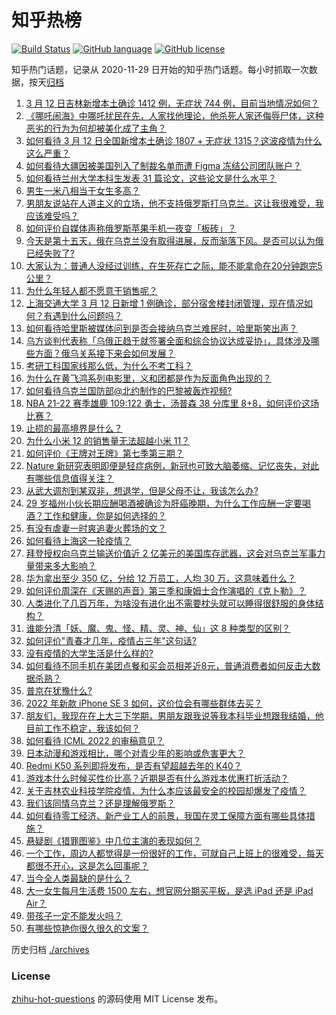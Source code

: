 # 知乎热榜
[![Build Status](https://github.com/ToWeLong/zhihu-hot-questions/workflows/CI/badge.svg)](https://github.com/ToWeLong/zhihu-hot-questions/actions)
[![GitHub language](https://img.shields.io/badge/language-golang-orange.svg)](https://golang.org/)
[![GitHub license](https://img.shields.io/github/license/ToWeLong/zhihu-hot-questions)](https://github.com/ToWeLong/zhihu-hot-questions/blob/main/LICENSE)

知乎热门话题，记录从 2020-11-29 日开始的知乎热门话题。每小时抓取一次数据，按天[归档](./archives)

<!-- BEGIN -->

1. [3 月 12 日吉林新增本土确诊 1412 例，无症状 744 例，目前当地情况如何？](https://www.zhihu.com/question/521632067)
1. [《哪吒闹海》中哪吒扰民在先，人家找他理论，他杀死人家还侮辱尸体，这种恶劣的行为为何却被美化成了主角？](https://www.zhihu.com/question/290475507)
1. [如何看待 3 月 12 日全国新增本土确诊 1807 + 无症状 1315？这波疫情为什么这么严重？](https://www.zhihu.com/question/521640139)
1. [如何看待大疆因被美国列入了制裁名单而遭 Figma 冻结公司团队账户？](https://www.zhihu.com/question/521542832)
1. [如何看待兰州大学本科生发表 31 篇论文，这些论文是什么水平？](https://www.zhihu.com/question/521254057)
1. [男生一米八相当于女生多高？](https://www.zhihu.com/question/375326985)
1. [男朋友说站在人道主义的立场，他不支持俄罗斯打乌克兰。这让我很难受，我应该难受吗？](https://www.zhihu.com/question/521589811)
1. [如何评价自媒体声称俄罗斯苹果手机一夜变「板砖」？](https://www.zhihu.com/question/519796418)
1. [今天是第十五天，俄在乌克兰没有取得进展，反而渐落下风。是否可以认为俄已经失败了?](https://www.zhihu.com/question/521112963)
1. [大家认为：普通人没经过训练，在生死存亡之际，能不能拿命在20分钟跑完5公里？](https://www.zhihu.com/question/421947026)
1. [为什么年轻人都不愿意干销售呢？](https://www.zhihu.com/question/447882442)
1. [上海交通大学 3 月 12 日新增 1 例确诊，部分宿舍楼封闭管理，现在情况如何？有遇到什么问题吗？](https://www.zhihu.com/question/521520454)
1. [如何看待哈里斯被媒体问到是否会接纳乌克兰难民时，哈里斯笑出声？](https://www.zhihu.com/question/521340342)
1. [乌方谈判代表称「乌俄正趋于就签署全面和综合协议达成妥协」，具体涉及哪些方面？俄乌关系接下来会如何发展？](https://www.zhihu.com/question/521648982)
1. [考研工科国家线那么低，为什么不考工科？](https://www.zhihu.com/question/521465205)
1. [为什么在黄飞鸿系列电影里，义和团都是作为反面角色出现的？](https://www.zhihu.com/question/427063247)
1. [如何看待乌克兰国防部@北约制作的巴黎被轰炸视频?](https://www.zhihu.com/question/521572585)
1. [NBA 21-22 赛季雄鹿 109:122 勇士，汤普森 38 分库里 8+8，如何评价这场比赛？](https://www.zhihu.com/question/521632979)
1. [止损的最高境界是什么？](https://www.zhihu.com/question/437233633)
1. [为什么小米 12 的销售量无法超越小米 11？](https://www.zhihu.com/question/515711224)
1. [如何评价《王牌对王牌》第七季第三期？](https://www.zhihu.com/question/521181401)
1. [Nature 新研究表明即便是轻症病例，新冠也可致大脑萎缩、记忆丧失，对此有哪些信息值得关注？](https://www.zhihu.com/question/520776054)
1. [从武大调剂到某双非，想退学，但是父母不让，我该怎么办?](https://www.zhihu.com/question/485953513)
1. [29 岁福州小伙长期应酬喝酒被确诊为肝癌晚期，为什么工作应酬一定要喝酒？工作和健康，你是如何选择的？](https://www.zhihu.com/question/521287706)
1. [有没有虐妻一时爽追妻火葬场的文？](https://www.zhihu.com/question/511533899)
1. [如何看待上海这一轮疫情？](https://www.zhihu.com/question/521196422)
1. [拜登授权向乌克兰输送价值近 2 亿美元的美国库存武器，这会对乌克兰军事力量带来多大影响？](https://www.zhihu.com/question/521638410)
1. [华为拿出至少 350 亿，分给 12 万员工，人均 30 万，这意味着什么？](https://www.zhihu.com/question/515056380)
1. [如何评价周深在《天赐的声音》第三季和康姆士合作演唱的《克卜勒》？](https://www.zhihu.com/question/520309996)
1. [人类进化了几百万年，为啥没有进化出不需要枕头就可以睡得很舒服的身体结构？](https://www.zhihu.com/question/520553959)
1. [谁能分清「妖、魔、鬼、怪、精、灵、神、仙」这 8 种类型的区别？](https://www.zhihu.com/question/419954742)
1. [如何评价"青春才几年，疫情占三年"这句话?](https://www.zhihu.com/question/521422260)
1. [没有疫情的大学生活是什么样的?](https://www.zhihu.com/question/513346696)
1. [如何看待不同手机在美团点餐和买会员相差近8元，普通消费者如何反击大数据杀熟？](https://www.zhihu.com/question/521538559)
1. [普京在犹豫什么?](https://www.zhihu.com/question/521494397)
1. [2022 年新款 iPhone SE 3 如何，这价位会有哪些群体去买？](https://www.zhihu.com/question/520863943)
1. [朋友们，我现在在上大三下学期，男朋友跟我说等我本科毕业想跟我结婚，他目前工作不稳定，我该如何？](https://www.zhihu.com/question/521591210)
1. [如何看待 ICML 2022 的审稿意见？](https://www.zhihu.com/question/519617946)
1. [日本动漫和游戏相比，哪个对青少年的影响或危害更大？](https://www.zhihu.com/question/521541378)
1. [Redmi K50 系列即将发布，是否有望超越去年的 K40？](https://www.zhihu.com/question/521085255)
1. [游戏本什么时候买性价比高？近期是否有什么游戏本优惠打折活动？](https://www.zhihu.com/question/520940531)
1. [关于吉林农业科技学院疫情，为什么本应该最安全的校园却爆发了疫情？](https://www.zhihu.com/question/521176577)
1. [我们该同情乌克兰？还是理解俄罗斯？](https://www.zhihu.com/question/518650670)
1. [如何看待零工经济、新产业工人的前景，我国在灵工保障方面有哪些具体措施？](https://www.zhihu.com/question/521093613)
1. [悬疑剧《猎罪图鉴》中几位主演的表现如何？](https://www.zhihu.com/question/520258398)
1. [一个工作，周边人都觉得是一份很好的工作，可就自己上班上的很难受，每天都很不开心，这是怎么回事呢？](https://www.zhihu.com/question/520320774)
1. [当今全人类最缺的是什么？](https://www.zhihu.com/question/457356183)
1. [大一女生每月生活费 1500 左右，想官网分期买平板，是选 iPad 还是 iPad Air？](https://www.zhihu.com/question/515664976)
1. [带孩子一定不能发火吗？](https://www.zhihu.com/question/521064604)
1. [有哪些惊艳你很久很久的文案？](https://www.zhihu.com/question/521320661)

<!-- END -->

历史归档 [./archives](./archives)


### License
[zhihu-hot-questions](https://github.com/towelong/zhihu-hot-questions) 的源码使用 MIT License 发布。